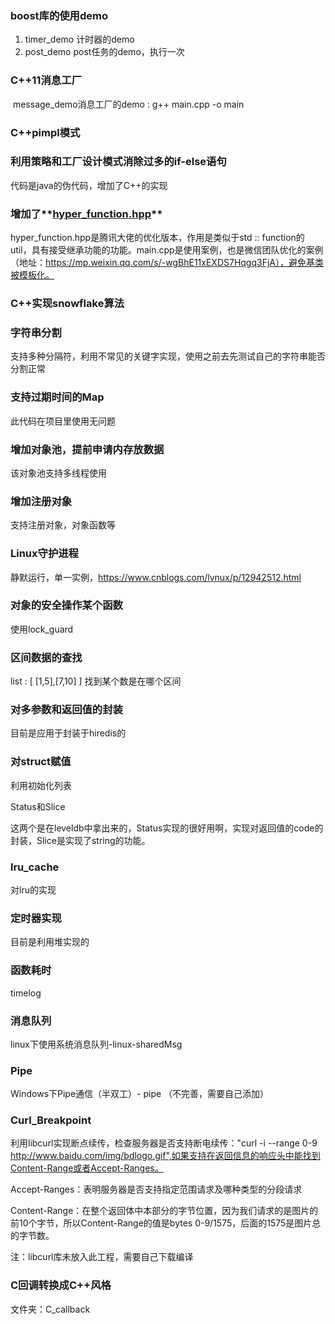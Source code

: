 
### boost库的使用demo
1. timer_demo 计时器的demo
2. post_demo post任务的demo，执行一次

### C++11消息工厂

​	message_demo消息工厂的demo   :  g++ main.cpp -o main

### C++pimpl模式

### 利用策略和工厂设计模式消除过多的if-else语句

代码是java的伪代码，增加了C++的实现

### 增加了**[hyper_function.hpp](https://gist.github.com/lingol/ed9feab92da9e341487855084411df4e)**

hyper_function.hpp是腾讯大佬的优化版本，作用是类似于std :: function的util，具有接受继承功能的功能。main.cpp是使用案例，也是微信团队优化的案例（地址：https://mp.weixin.qq.com/s/-wgBhE11xEXDS7Hqgq3FjA），避免基类被模板化。

### C++实现snowflake算法

### 字符串分割

支持多种分隔符，利用不常见的关键字实现，使用之前去先测试自己的字符串能否分割正常

### 支持过期时间的Map

此代码在项目里使用无问题

### 增加对象池，提前申请内存放数据

该对象池支持多线程使用

### 增加注册对象

支持注册对象，对象函数等

### Linux守护进程

静默运行，单一实例，https://www.cnblogs.com/lvnux/p/12942512.html

### 对象的安全操作某个函数

使用lock_guard

### 区间数据的查找

list : [ [1,5],[7,10] ]  找到某个数是在哪个区间

###  对多参数和返回值的封装

目前是应用于封装于hiredis的

### 对struct赋值

利用初始化列表

Status和Slice

这两个是在leveldb中拿出来的，Status实现的很好用啊，实现对返回值的code的封装，Slice是实现了string的功能。

### lru_cache

对lru的实现

### 定时器实现

目前是利用堆实现的

### 函数耗时

timelog

### 消息队列

linux下使用系统消息队列-linux-sharedMsg

### Pipe

Windows下Pipe通信（半双工）- pipe （不完善，需要自己添加）

### Curl_Breakpoint

利用libcurl实现断点续传，检查服务器是否支持断电续传："curl -i --range 0-9 http://www.baidu.com/img/bdlogo.gif",如果支持在返回信息的响应头中能找到Content-Range或者Accept-Ranges。

Accept-Ranges：表明服务器是否支持指定范围请求及哪种类型的分段请求

Content-Range：在整个返回体中本部分的字节位置，因为我们请求的是图片的前10个字节，所以Content-Range的值是bytes 0-9/1575，后面的1575是图片总的字节数。

注：libcurl库未放入此工程，需要自己下载编译

### C回调转换成C++风格

文件夹：C_callback

